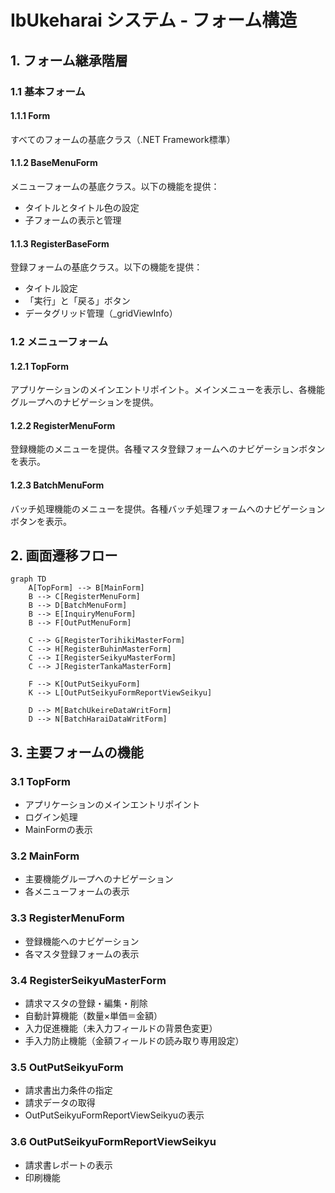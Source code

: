 # IbUkeharai システム - フォーム構造

## 1. フォーム継承階層
   
### 1.1 基本フォーム
   
#### 1.1.1 Form
すべてのフォームの基底クラス（.NET Framework標準）
   
#### 1.1.2 BaseMenuForm
メニューフォームの基底クラス。以下の機能を提供：
- タイトルとタイトル色の設定
- 子フォームの表示と管理
   
#### 1.1.3 RegisterBaseForm
登録フォームの基底クラス。以下の機能を提供：
- タイトル設定
- 「実行」と「戻る」ボタン
- データグリッド管理（_gridViewInfo）
   
### 1.2 メニューフォーム
   
#### 1.2.1 TopForm
アプリケーションのメインエントリポイント。メインメニューを表示し、各機能グループへのナビゲーションを提供。
   
#### 1.2.2 RegisterMenuForm
登録機能のメニューを提供。各種マスタ登録フォームへのナビゲーションボタンを表示。
   
#### 1.2.3 BatchMenuForm
バッチ処理機能のメニューを提供。各種バッチ処理フォームへのナビゲーションボタンを表示。

## 2. 画面遷移フロー

```mermaid
graph TD
    A[TopForm] --> B[MainForm]
    B --> C[RegisterMenuForm]
    B --> D[BatchMenuForm]
    B --> E[InquiryMenuForm]
    B --> F[OutPutMenuForm]
    
    C --> G[RegisterTorihikiMasterForm]
    C --> H[RegisterBuhinMasterForm]
    C --> I[RegisterSeikyuMasterForm]
    C --> J[RegisterTankaMasterForm]
    
    F --> K[OutPutSeikyuForm]
    K --> L[OutPutSeikyuFormReportViewSeikyu]
    
    D --> M[BatchUkeireDataWritForm]
    D --> N[BatchHaraiDataWritForm]
```

## 3. 主要フォームの機能

### 3.1 TopForm
- アプリケーションのメインエントリポイント
- ログイン処理
- MainFormの表示

### 3.2 MainForm
- 主要機能グループへのナビゲーション
- 各メニューフォームの表示

### 3.3 RegisterMenuForm
- 登録機能へのナビゲーション
- 各マスタ登録フォームの表示

### 3.4 RegisterSeikyuMasterForm
- 請求マスタの登録・編集・削除
- 自動計算機能（数量×単価＝金額）
- 入力促進機能（未入力フィールドの背景色変更）
- 手入力防止機能（金額フィールドの読み取り専用設定）

### 3.5 OutPutSeikyuForm
- 請求書出力条件の指定
- 請求データの取得
- OutPutSeikyuFormReportViewSeikyuの表示

### 3.6 OutPutSeikyuFormReportViewSeikyu
- 請求書レポートの表示
- 印刷機能
